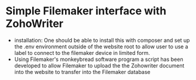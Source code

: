 # Simple Filemaker interface with ZohoWriter
- installation: One should be able to install this with composer and set up the .env
environment outside of the website root to allow user to use a label to
connect to the filemaker device in limited form.
- Using Filemaker's monkeybread software program a script has been developed to allow
Filemaker to upload the the Zohowriter document into the website to transfer into the
Filemaker database


